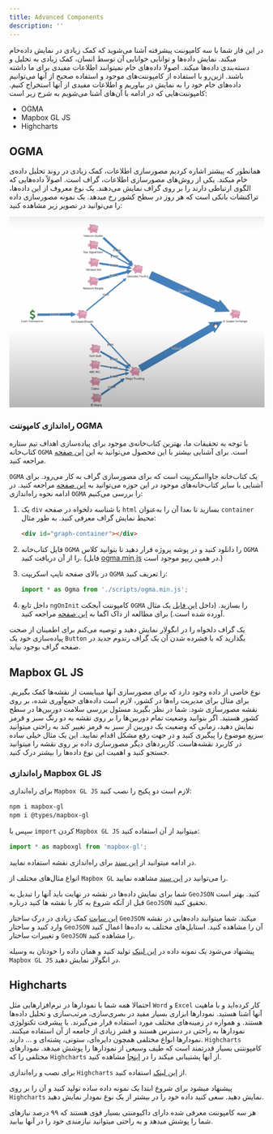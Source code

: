 ```yaml
---
title: Advanced Components
description: ''
---
```


در این فاز شما با سه کامپوننت پیشرفته آشنا می‌شوید که کمک زیادی در نمایش داده‌خام میکند. نمایش داده‌ها و توانایی خوانایی آن توسط انسان، کمک زیادی به تحلیل و دسته‌بندی داده‌ها میکند. اصولا داده‌های خام نمیتوانند اطلاعات مفیدی برای ما داشته باشند. ازین‌رو با استفاده از کامپوننت‌های موجود و استفاده صحیح از آنها می‌توانیم داده‌های خام خود را به نمایش در بیاوریم و اطلاعات مفیدی از آنها استخراج کنیم. کامپوننت‌هایی که در ادامه با آن‌های آشنا می‌شویم به شرح زیر است:

-   OGMA
-   Mapbox GL JS
-   Highcharts

## OGMA

همانطور که پیشتر اشاره کردیم مصورسازی اطلاعات، کمک زیادی در روند تحلیل داده‌ی ‌خام میکند. یکی از روش‌های مصورسازی اطلاعات، گراف است. اصولاً داده‌هایی که الگوی ارتباطی دارند را بر روی گراف نمایش می‌دهند. یک نوع معروف از این داده‌ها، تراکنشات بانکی است که هر روز در سطح کشور رخ میدهد. یک نمونه مصورسازی داده را می‌توانید در تصویر زیر مشاهده کنید:

![](../images/datawalk.png)

### راه‌اندازی کامپوننت OGMA

با توجه به تحقیقات ما، بهترین کتاب‌خانه‌ی موجود برای پیاده‌سازی اهداف تیم ستاره کتاب‌خانه `OGMA` است. برای آشنایی بیشتر با این محصول می‌توانید به این [این صفحه](https://doc.linkurio.us/ogma/latest/quickstart.html) مراجعه کنید.

`OGMA` یک کتاب‌خانه جاوااسکریپت است که برای مصورسازی گراف به کار می‌رود. برای آشنایی با سایر کتاب‌خانه‌های موجود در این حوزه می‌توانید به [این صفحه](https://medium.com/@Elise_Deux/the-list-of-graph-visualization-libraries-7a7b89aab6a6) مراجعه کنید. در ادامه نحوه راه‌اندازی `OGMA` را بررسی می‌کنیم:

1. یک `div` با شناسه دلخواه در صفحه `html` بسازید تا بعدا آن را به‌عنوان `container` محیط نمایش گراف معرفی کنید. به طور مثال:

    ```html
    <div id="graph-container"></div>
    ```

1. فایل کتاب‌خانه `OGMA` را دانلود کنید و در پوشه پروژه قرار دهید تا بتوانید کلاس `OGMA` را از آن دریافت کنید. (فایل [ogma.min.js](/scripts/ogma.min.rar) در همین ریپو موجود است.)

1. در بالای صفحه تایپ اسکریپت `OGMA` را تعریف کنید:

    ```js
    import * as Ogma from './scripts/ogma.min.js';
    ```

1. داخل تابع `ngOnInit` کامپوننت آبجکت `OGMA` را بسازید. (داخل [این فایل](/scripts/ogma.example.ts) یک مثال آورده شده است.) برای مطالعه از داک اگما به [این صفحه](https://doc.linkurio.us/ogma/latest/quickstart.html) مراجعه کنید.

یک گراف دلخواه را در انگولار نمایش دهید و توصیه می‌کنم برای اطمینان از صحت
پیاده‌سازی خود یک `Button` بگذارید که با فشرده شدن آن یک گراف رندوم جدید در صفحه گراف بوجود
بیاید.

## Mapbox GL JS

نوع خاصی از داده وجود دارد که برای مصورسازی آنها میبایست از نقشه‌ها کمک بگیریم. برای مثال برای مدیریت راه‌ها در کشور، لازم است داده‌های جمع‌آوری شده، بر روی نقشه مصورسازی شود. شما در نظر بگیرید مسئول بررسی سلامت دوربین‌ها در سطح کشور هستید. اگر بتوانید وضعیت تمام دوربین‌ها را بر روی نقشه به دو رنگ سبز و قرمز نمایش دهید، زمانی که وضعیت یک دوربین از سبز به قرمز تغییر کند به راحتی میتوانید سریع موضوع را پیگیری کنید و در جهت رفع مشکل اقدام نمایید. این یک مثال خیلی ساده در کاربرد نقشه‌هاست. کاربردهای دیگر مصورسازی داده بر روی نقشه را میتوانید جستجو کنید و اهمیت این نوع داده‌‌ها را بیشتر درک کنید.

### راه‌اندازی Mapbox GL JS

برای راه‌اندازی `Mapbox GL JS` لازم است دو پکیج را نصب کنید:

```bash
npm i mapbox-gl
npm i @types/mapbox-gl
```

سپس با `import` کردن `Mapbox GL JS` میتوانید از آن استفاده کنید:

```js
import * as mapboxgl from 'mapbox-gl';
```

در ادامه میتوانید از [این سند](https://docs.mapbox.com/mapbox-gl-js/guides/install/) برای راه‌اندازی نقشه استفاده نمایید.

انواع مثال‌های مختلف از `Mapbox GL` را می‌توانید در [این سند](https://docs.mapbox.com/mapbox-gl-js/example/) مشاهده نمایید.

شما برای نمایش داده‌ها در نقشه در نهایت باید آنها را تبدیل به `GeoJSON` کنید. بهتر است قبل از آنکه شروع به کار با نقشه ها کنید درباره `GeoJSON` تحقیق کنید.

[این سایت](http://geojson.io/) کمک زیادی در درک ساختار `GeoJSON` میکند. شما میتوانید داده‌هایی در نقشه وارد کنید و ساختار `GeoJSON` آن را مشاهده کنید. استایل‌های مختلف به داده‌ها اعمال کنید و تغییرات ساختار `GeoJSON` را مشاهده کنید.

پیشنهاد می‌شود یک نمونه داده در [این لینک](http://geojson.io/) تولید کنید و همان داده را خودتان به وسیله `Mapbox GL JS` در انگولار نمایش دهید.

## Highcharts

احتمالا همه شما با نمودار‌‌ها در نرم‌افزار‌هایی مثل `Word` و `Excel` کار کرده‌اید و با ماهیت آنها آشنا هستید. نمودارها ابزاری بسیار مفید در بصری‌سازی، مرتب‌سازی و تحلیل داده‌ها هستند. و همواره در زمینه‌های مختلف مورد استفاده قرار می‌گیرند. با پیشرفت تکنولوژی نمودارها به راحتی در دسترس هستند و قشر زیادی از جامعه از آن استفاده میکنند. نمودارها انواع مختلفی همچون دایره‌ای، ستونی، پشته‌ای و ... دارند. `Highcharts` کامپوننتی بسیار قدرتمند است که طیف وسیعی از نمودارها را پوشش میدهد. نمودارهای مختلفی را که `Highcharts` از آنها پشتیبانی میکند را در [اینجا](https://www.highcharts.com/demo) مشاهده کنید.

برای نصب و راه‌اندازی `Highcharts` از [این لینک](https://www.npmjs.com/package/highcharts) استفاده کنید.

پیشنهاد میشود برای شروع ابتدا یک نمونه داده ساده تولید کنید و آن را بر روی `Highcharts` نمایش دهید. سعی کنید داده خود را در بیشتر از یک نوع نمودار نمایش دهید.

هر سه کامپوننت معرفی شده دارای داکیومنتی بسیار قوی هستند که ۹۹ درصد نیازهای شما را پوشش میدهد و به راحتی میتوانید نیازمندی خود را در آنها بیابید.
